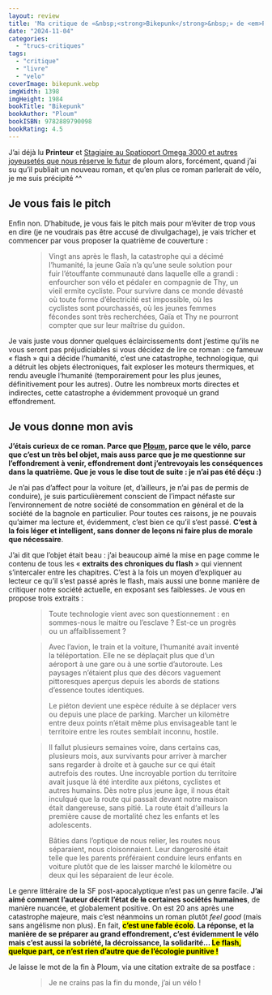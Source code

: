 ```yaml
---
layout: review
title: 'Ma critique de «&nbsp;<strong>Bikepunk</strong>&nbsp;» de <em>Ploum</em>'
date: "2024-11-04"
categories: 
  - "trucs-critiques"
tags: 
  - "critique"
  - "livre"
  - "velo"
coverImage: bikepunk.webp
imgWidth: 1398
imgHeight: 1984
bookTitle: "Bikepunk"
bookAuthor: "Ploum"
bookISBN: 9782889790098     
bookRating: 4.5
---
```


J’ai déjà lu <strong>Printeur</strong> et <a href="/2023/04/ma-critique-de-stagiaire-au-spatioport-omega-3000-de-ploum/">Stagiaire au Spatioport Omega 3000 et autres joyeusetés que nous réserve le futur</a> de ploum alors, forcément, quand j’ai su qu’il publiait un nouveau roman, et qu’en plus ce roman parlerait de vélo, je me suis précipité ^^

<h2>Je vous fais le pitch</h2>

Enfin non. D‘habitude, je vous fais le pitch mais pour m’éviter de trop vous en dire (je ne voudrais pas être accusé de divulgachage), je vais tricher et commencer par vous proposer la quatrième de couverture&nbsp;:

<figure>
  <blockquote class="citation">
    <p>Vingt ans après le flash, la catastrophe qui a décimé l’humanité, la jeune Gaïa n’a qu’une seule solution pour fuir l’étouffante communauté dans laquelle elle a grandi&nbsp;: enfourcher son vélo et pédaler en compagnie de Thy, un vieil ermite cycliste. Pour survivre dans ce monde dévasté où toute forme d’électricité est impossible, où les cyclistes sont pourchassés, où les jeunes femmes fécondes sont très recherchées, Gaïa et Thy ne pourront compter que sur leur maîtrise du guidon.</p>
  </blockquote>
</figure>

Je vais juste vous donner quelques éclaircissements dont j‘estime qu’ils ne vous seront pas préjudiciables si vous décidez de lire ce roman&nbsp;: ce fameuw «&nbsp;flash&nbsp;» qui a décide l’humanité, c’est une catastrophe, technologique, qui a détruit les objets électroniques, fait exploser les moteurs thermiques, et rendu aveugle l‘humanité (temporairement pour les plus jeunes, définitivement pour les autres). Outre les nombreux morts directes et indirectes, cette catastrophe a évidemment provoqué un grand effondrement.

<h2>Je vous donne mon avis</h2>

<strong>J’étais curieux de ce roman. Parce que <a href="https://mamot.fr/@ploum">Ploum</a>, parce que le vélo, parce que c’est un très bel objet, mais auss parce que je me questionne sur l’effondrement à venir, effondrement dont j’entrevoyais les conséquences dans la quatrième. Que je vous le dise tout de suite&nbsp;: je n’ai pas été déçu :)</strong>

Je n’ai pas d’affect pour la voiture (et, d’ailleurs, je n’ai pas de permis de conduire), je suis particulièrement conscient de l’impact néfaste sur l’environnement de notre société de consommation en général et de la société de la bagnole en particulier. Pour toutes ces raisons, je ne pouvais qu’aimer ma lecture et, évidemment, c’est bien ce qu’il s‘est passé. <strong>C‘est à la fois léger et intelligent, sans donner de leçons ni faire plus de morale que nécessaire</strong>.

J’ai dit que l’objet était beau&nbsp;: j’ai beaucoup aimé la mise en page comme le contenu de tous les «&nbsp;<strong>extraits des chroniques du flash</strong>&nbsp;» qui viennent s’intercaler entre les chapitres. C’est à la fois un moyen d’expliquer au lecteur ce qu’il s’est passé après le flash, mais aussi une bonne manière de critiquer notre société actuelle, en exposant ses faiblesses. Je vous en propose trois extraits&nbsp;:

<figure>
  <blockquote class="citation">
    <p>Toute technologie vient avec son questionnement&nbsp;: en sommes-nous le maitre ou l’esclave&nbsp;? Est-ce un progrès ou un affaiblissement&nbsp;?</p>
  </blockquote>
</figure>

<figure>
  <blockquote class="citation"><div>
    <p>Avec l’avion, le train et la voiture, l’humanité avait inventé la téléportation. Elle ne se déplaçait plus que d’un aéroport à une gare ou à une sortie d’autoroute. Les paysages n’étaient plus que des décors vaguement pittoresques aperçus depuis les abords de stations d’essence toutes identiques.</p>
    <p>Le piéton devient une espèce réduite à se déplacer vers ou depuis une place de parking. Marcher un kilomètre entre deux points n’était même plus envisageable tant le territoire entre les routes semblait inconnu, hostile.</p>
  </div></blockquote>
</figure>

<figure>
  <blockquote class="citation"><div>
    <p>Il fallut plusieurs semaines voire, dans certains cas, plusieurs mois, aux survivants pour arriver à marcher sans regarder à droite et à gauche sur ce qui était autrefois des routes. Une incroyable portion du territoire avait jusque là été interdite aux piétons, cyclistes et autres humains. Dès notre plus jeune âge, il nous était inculqué que la route qui passait devant notre maison était dangereuse, sans pitié. La route était d‘ailleurs la première cause de mortalité chez les enfants et les adolescents.</p>
    <p>Bâties dans l’optique de nous relier, les routes nous séparaient, nous cloisonnaient. Leur dangerosité était telle que les parents préféraient conduire leurs enfants en voiture plutôt que de les laisser marché le kilomètre ou deux qui les séparaient de leur école.</p>
  </div></blockquote>
</figure>

Le genre littéraire de la <abbr>SF</abbr> post-apocalyptique n’est pas un genre facile. <strong>J’ai aimé comment l’auteur décrit l’état de <strike>la</strike> certaines sociétés humaines</strong>, de manière nuancée, et globalement positive. On est 20&nbsp;ans après une catastrophe majeure, mais c’est néanmoins un roman plutôt <em lang="en">feel good</em> (mais sans angélisme non plus). En fait, <strong><mark>c’est une fable écolo</mark>. La réponse, et la manière de se préparer au grand effondrement, c’est évidemment le vélo mais c’est aussi la sobriété, la décroissance, la solidarité… <mark>Le flash, quelque part, ce n’est rien d’autre que de l’écologie punitive&nbsp;!</mark></strong>

Je laisse le mot de la fin à Ploum, via une citation extraite de sa postface&nbsp;:

<figure>
  <blockquote class="citation">
    <p>Je ne crains pas la fin du monde, j’ai un vélo&nbsp;!</p>
  </blockquote>
</figure>
